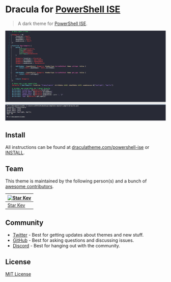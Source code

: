 # Dracula for [PowerShell ISE](https://learn.microsoft.com/en-us/powershell/scripting/windows-powershell/ise/introducing-the-windows-powershell-ise?view=powershell-7.4)

> A dark theme for [PowerShell ISE](https://learn.microsoft.com/en-us/powershell/scripting/windows-powershell/ise/introducing-the-windows-powershell-ise?view=powershell-7.4).

![Screenshot](./screenshot.png)

## Install

All instructions can be found at [draculatheme.com/powershell-ise](draculatheme.com/powershell-ise) or [INSTALL](./INSTALL.md).

## Team

This theme is maintained by the following person(s) and a bunch of [awesome contributors](https://github.com/dracula/powershell-ise/graphs/contributors).

| [![Star Kev](https://github.com/StarKev.png?size=100)](https://github.com/StarKev) |
| ---------------------------------------------------------------------------------- |
| [Star Kev](https://github.com/StarKev)                                             |

## Community

- [Twitter](https://twitter.com/draculatheme) - Best for getting updates about themes and new stuff.
- [GitHub](https://github.com/dracula/dracula-theme/discussions) - Best for asking questions and discussing issues.
- [Discord](https://draculatheme.com/discord-invite) - Best for hanging out with the community.

## License

[MIT License](./LICENSE)
